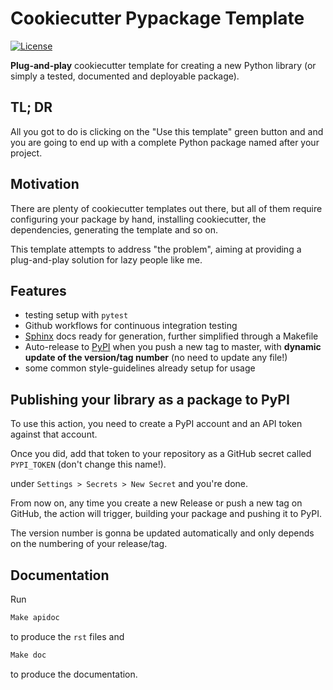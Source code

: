 # Cookiecutter Pypackage Template

[![License](https://img.shields.io/github/license/mspronesti/pypackage-template)](https://opensource.org/licenses/Apache-2.0)

**Plug-and-play** cookiecutter template for creating a new Python library (or simply a tested, documented
and deployable package).

## TL; DR

All you got to do is clicking on the "Use this template" green button and and you are going to end up with a complete Python
package named after your project.

## Motivation

There are plenty of cookiecutter templates out there, but all of them require configuring your package by hand,
installing cookiecutter, the dependencies, generating the template and so on. 

This template attempts to address "the problem", aiming at providing a plug-and-play solution for lazy people like me.

## Features
* testing setup with `pytest`
* Github workflows for continuous integration testing
* [Sphinx](https://www.sphinx-doc.org/en/master/) docs ready for generation, further simplified through a Makefile
* Auto-release to [PyPI](https://pypi.org/) when you push a new tag to master, with **dynamic update of the version/tag number** (no need to update any file!)
* some common style-guidelines already setup for usage


## Publishing your library as a package to PyPI

To use this action, you need to create a PyPI account and an API token against that account.

Once you did, add that token to your repository as a GitHub secret called `PYPI_TOKEN` (don't change this name!). 

under `Settings > Secrets > New Secret` and you're done. 

From now on, any time you create a new Release or push a new tag on GitHub, the action will trigger, building your package and pushing it to PyPI.

The version number is gonna be updated automatically and only depends on the numbering of your release/tag.

## Documentation

Run 
```bash
Make apidoc
```
to produce the `rst` files and
```bash
Make doc
```
to produce the documentation.

